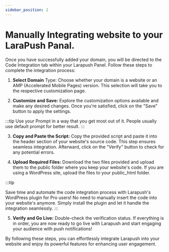 ```yaml
---
sidebar_position: 2
---
```


# Manually Integrating website to your LaraPush Panal. 

Once you have successfully added your domain, you will be directed to the Code Integration tab within your Larapush Panel. Follow these steps to complete the integration process:

1. **Select Domain** Type: Choose whether your domain is a website or an AMP (Accelerated Mobile Pages) version. This selection will take you to the respective customization page.

2. **Customize and Save:** Explore the customization options available and make any desired changes. Once you're satisfied, click on the "Save" button to apply the settings.

:::tip
  Use your Prompt in a way that you get most out of it. People usually use default prompt for better result. 
:::

3. **Copy and Paste the Script:** Copy the provided script and paste it into the header section of your website's source code. This step ensures seamless integration. Afterward, click on the "Verify" button to check for any potential errors.


4. **Upload Required Files:** Download the two files provided and upload them to the public folder where you keep your website's code. If you are using a WordPress site, upload the files to your public_html folder.

:::tip

Save time and automate the code integration process with Larapush's WordPress plugin for Pro users! No need to manually insert the code into your website's anymore. Simply install the plugin and let it handle the integration seamlessly.
:::

5. **Verify and Go Live:** Double-check the verification status. If everything is in order, you are now ready to go live with Larapush and start engaging your audience with push notifications!

By following these steps, you can effortlessly integrate Larapush into your website and enjoy its powerful features for enhancing user engagement.





